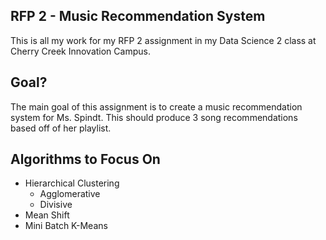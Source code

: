 ## RFP 2 - Music Recommendation System
This is all my work for my RFP 2 assignment in my Data Science 2 class at Cherry Creek Innovation Campus.

## Goal?
The main goal of this assignment is to create a music recommendation system for Ms. Spindt. This should produce 3 song recommendations based off of her playlist.

## Algorithms to Focus On
  * Hierarchical Clustering
    - Agglomerative
    - Divisive
  * Mean Shift
  * Mini Batch K-Means
